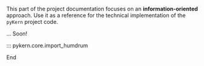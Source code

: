 This part of the project documentation focuses on
an **information-oriented** approach. Use it as a
reference for the technical implementation of the
`pyKern` project code.

...
Soon!

::: pykern.core.import_humdrum

End